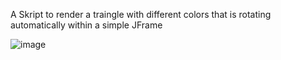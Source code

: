 A Skript to render a traingle with different colors that is rotating automatically within a simple JFrame

![image](https://github.com/TovyLol/3D-Traingle-Rendering/assets/146333345/173b4584-5c2e-4932-9aa8-0b5e333ca868)
